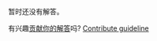 
暂时还没有解答。

有兴趣[贡献你的解答](https://github.com/BFEdev/BFE.dev-solutions/blob/main/problem/implement-insertion-sort_zh.md)吗? [Contribute guideline](https://github.com/BFEdev/BFE.dev-solutions#how-to-contribute)
